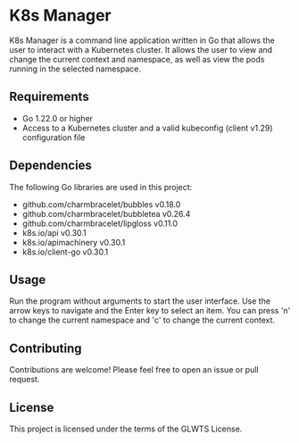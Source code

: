# K8s Manager

K8s Manager is a command line application written in Go that allows the user to interact with a Kubernetes cluster. It allows the user to view and change the current context and namespace, as well as view the pods running in the selected namespace.

## Requirements

- Go 1.22.0 or higher
- Access to a Kubernetes cluster and a valid kubeconfig (client v1.29) configuration file

## Dependencies

The following Go libraries are used in this project:

- github.com/charmbracelet/bubbles v0.18.0
- github.com/charmbracelet/bubbletea v0.26.4
- github.com/charmbracelet/lipgloss v0.11.0
- k8s.io/api v0.30.1
- k8s.io/apimachinery v0.30.1
- k8s.io/client-go v0.30.1

## Usage

Run the program without arguments to start the user interface. Use the arrow keys to navigate and the Enter key to select an item. You can press 'n' to change the current namespace and 'c' to change the current context.

## Contributing

Contributions are welcome! Please feel free to open an issue or pull request.

## License

This project is licensed under the terms of the GLWTS License.
